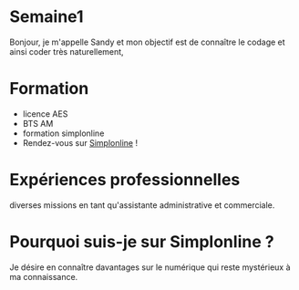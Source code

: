 # Semaine1
Bonjour, je m'appelle Sandy et mon objectif est de connaître le codage et ainsi coder très naturellement, 

# Formation
* licence AES
* BTS AM 
* formation simplonline
* Rendez-vous sur [Simplonline](http://www.simplonline.com) !

# Expériences professionnelles
diverses missions en tant qu'assistante administrative et commerciale.

# Pourquoi suis-je sur Simplonline ?
Je désire en connaître davantages sur le numérique qui reste mystérieux à ma connaissance.




